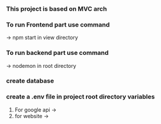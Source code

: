 ### This project is based on MVC arch

### To run Frontend part use command

-> npm start in view directory

### To run backend part use command

-> nodemon in root directory

### create database

### create a .env file in project root directory variables

1. For google api ->
2. for website ->
